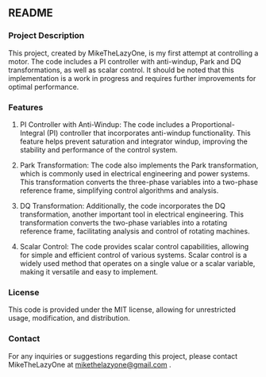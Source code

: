 
## README

### Project Description

This project, created by MikeTheLazyOne, is my first attempt at controlling a motor. The code includes a PI controller with anti-windup, Park and DQ transformations, as well as scalar control. It should be noted that this implementation is a work in progress and requires further improvements for optimal performance.

### Features

1. PI Controller with Anti-Windup: The code includes a Proportional-Integral (PI) controller that incorporates anti-windup functionality. This feature helps prevent saturation and integrator windup, improving the stability and performance of the control system.

2. Park Transformation: The code also implements the Park transformation, which is commonly used in electrical engineering and power systems. This transformation converts the three-phase variables into a two-phase reference frame, simplifying control algorithms and analysis.

3. DQ Transformation: Additionally, the code incorporates the DQ transformation, another important tool in electrical engineering. This transformation converts the two-phase variables into a rotating reference frame, facilitating analysis and control of rotating machines.

4. Scalar Control: The code provides scalar control capabilities, allowing for simple and efficient control of various systems. Scalar control is a widely used method that operates on a single value or a scalar variable, making it versatile and easy to implement.

### License

This code is provided under the MIT license, allowing for unrestricted usage, modification, and distribution.

### Contact

For any inquiries or suggestions regarding this project, please contact MikeTheLazyOne at mikethelazyone@gmail.com .
